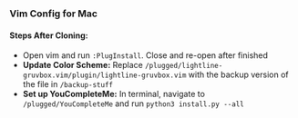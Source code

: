 ### Vim Config for Mac

#### Steps After Cloning:
- Open vim and run `:PlugInstall`. Close and re-open after finished
- **Update Color Scheme:** Replace `/plugged/lightline-gruvbox.vim/plugin/lightline-gruvbox.vim` with the backup version of the file in `/backup-stuff`
- **Set up YouCompleteMe:** In terminal, navigate to `/plugged/YouCompleteMe` and run `python3 install.py --all`
